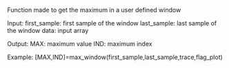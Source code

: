   Function made to get the maximum in a user defined window
  
  Input:
      first_sample: first sample of the window
      last_sample: last sample of the window
      data: input array
      
  Output:
      MAX: maximum value
      IND: maximum index
      
  Example:
      [MAX,IND]=max_window(first_sample,last_sample,trace,flag_plot)
